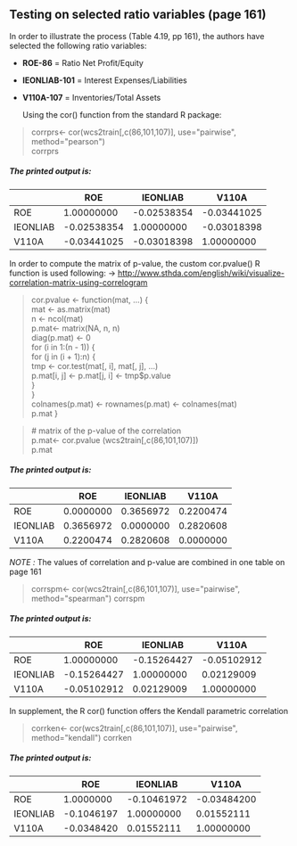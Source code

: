 ## Testing on selected ratio variables (page 161)

In order to illustrate the process (Table 4.19, pp 161), the authors have selected the following ratio variables:
- <strong>ROE-86</strong> = Ratio Net Profit/Equity
- <strong>IEONLIAB-101</strong> = Interest Expenses/Liabilities
- <strong>V110A-107</strong> = Inventories/Total Assets

  Using the cor() function from the standard R package:
> corrprs<- cor(wcs2train[,c(86,101,107)], use="pairwise", method="pearson")<br>
> corrprs<br>
 ##### <em>The printed output is: 
|           | ROE    | IEONLIAB       | V110A| 
| --------- | ------- | ------------ |--------- |
| ROE        |  1.00000000  | -0.02538354  | -0.03441025
| IEONLIAB   | -0.02538354  | 1.00000000   | -0.03018398
| V110A      | -0.03441025  | -0.03018398  | 1.00000000
</em>

In order to compute the matrix of p-value, the custom cor.pvalue() R function is used  following: -> http://www.sthda.com/english/wiki/visualize-correlation-matrix-using-correlogram<br>

> cor.pvalue <- function(mat, ...) {<br> 
    mat <- as.matrix(mat)<br>
    n <- ncol(mat)<br>
    p.mat<- matrix(NA, n, n)<br>
    diag(p.mat) <- 0<br>
    for (i in 1:(n - 1)) {<br>
        for (j in (i + 1):n) {<br>
            tmp <- cor.test(mat[, i], mat[, j], ...)<br>
            p.mat[i, j] <- p.mat[j, i] <- tmp$p.value<br>
        }<br>
    }<br>
  colnames(p.mat) <- rownames(p.mat) <- colnames(mat)<br>
  p.mat
}<br>

> \# matrix of the p-value of the correlation<br>
> p.mat<- cor.pvalue (wcs2train[,c(86,101,107)])<br>
> p.mat<br>
 ##### <em>The printed output is: 
|           | ROE    | IEONLIAB       | V110A| 
| --------- | ------- | ------------ |--------- |
| ROE      | 0.0000000 | 0.3656972 | 0.2200474
| IEONLIAB | 0.3656972 | 0.0000000 | 0.2820608
| V110A    | 0.2200474 | 0.2820608 | 0.0000000
</em>
<em>NOTE :</em> The values of correlation and p-value are combined in one table on page 161

> corrspm<- cor(wcs2train[,c(86,101,107)], use="pairwise", method="spearman")
> corrspm <br>
 ##### <em>The printed output is: 
|           | ROE    | IEONLIAB       | V110A| 
| --------- | ------- | ------------ |--------- |
| ROE      | 1.00000000   | -0.15264427 | -0.05102912
| IEONLIAB | -0.15264427  | 1.00000000  |  0.02129009
| V110A    | -0.05102912  | 0.02129009  |  1.00000000
</em>

In supplement, the R cor() function offers the Kendall parametric correlation 

> corrken<- cor(wcs2train[,c(86,101,107)], use="pairwise", method="kendall")
> corrken<br>
 ##### <em>The printed output is: 
|           | ROE    | IEONLIAB       | V110A| 
| --------- | ------- | ------------ |--------- |
| ROE      | 1.0000000   | -0.10461972 | -0.03484200
| IEONLIAB | -0.1046197  | 1.00000000  |  0.01552111
| V110A    | -0.0348420  | 0.01552111  |  1.00000000
</em>








 
